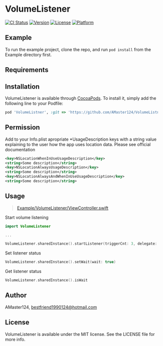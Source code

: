 # VolumeListener

[![CI Status](https://img.shields.io/travis/AMaster124/VolumeListener.svg?style=flat)](https://travis-ci.org/AMaster124/VolumeListener)
[![Version](https://img.shields.io/cocoapods/v/VolumeListener.svg?style=flat)](https://cocoapods.org/pods/VolumeListener)
[![License](https://img.shields.io/cocoapods/l/VolumeListener.svg?style=flat)](https://cocoapods.org/pods/VolumeListener)
[![Platform](https://img.shields.io/cocoapods/p/VolumeListener.svg?style=flat)](https://cocoapods.org/pods/VolumeListener)

## Example

To run the example project, clone the repo, and run `pod install` from the Example directory first.

## Requirements

## Installation

VolumeListener is available through [CocoaPods](https://cocoapods.org). To install
it, simply add the following line to your Podfile:

```ruby
pod 'VolumeListner', :git => 'https://github.com/AMaster124/VolumeListner'
```

## Permission
Add to your Info.plist apropriate *UsageDescription keys with a string value explaining to the user how the app uses location data. Please see official documentation

```xml
<key>NSLocationWhenInUseUsageDescription</key>
<string>Some description</string>
<key>NSLocationAlwaysUsageDescription</key>
<string>Some description</string>
<key>NSLocationAlwaysAndWhenInUseUsageDescription</key>
<string>Some description</string>
```

## Usage

> [Example/VolumeListener/ViewController.swift](https://github.com/AMaster124/VolumeListner/blob/main/Example/VolumeListener/ViewController.swift)

Start volume listening

```swift
import VolumeListener

...

VolumeListener.sharedInstance().startListener(triggerCnt: 3, delegate: self)
```

Set listener status

```swift
VolumeListener.sharedInstance().setWait(wait: true)
```

Get listener status

```swift
VolumeListener.sharedInstance().isWait
```

## Author

AMaster124, bestfriend1990124@hotmail.com

## License

VolumeListener is available under the MIT license. See the LICENSE file for more info.
